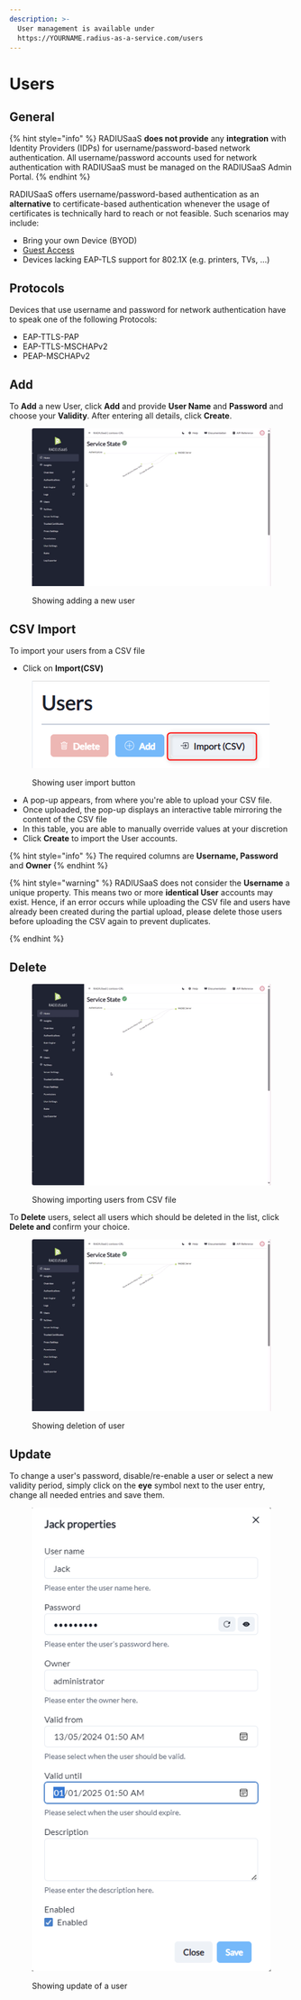 ```yaml
---
description: >-
  User management is available under
  https://YOURNAME.radius-as-a-service.com/users
---
```


# Users

## General

{% hint style="info" %}
RADIUSaaS **does not provide** any **integration** with Identity Providers (IDPs) for username/password-based network authentication. All username/password accounts used for network authentication with RADIUSaaS must be managed on the RADIUSaaS Admin Portal.
{% endhint %}

RADIUSaaS offers username/password-based authentication as an **alternative** to certificate-based authentication whenever the usage of certificates is technically hard to reach or not feasible. Such scenarios may include:

* Bring your own Device (BYOD)
* [Guest Access ](../byod-and-guest-access/my-invited-users.md)
* Devices lacking EAP-TLS support for 802.1X (e.g. printers, TVs, ...)

## Protocols

Devices that use username and password for network authentication have to speak one of the following Protocols:&#x20;

* EAP-TTLS-PAP
* EAP-TTLS-MSCHAPv2
* PEAP-MSCHAPv2

## Add

To **Add** a new User, click **Add** and provide **User Name** and **Password** and choose your **Validity**. After entering all details, click **Create**.

<figure><img src="../../.gitbook/assets/2024-05-13_12h41_13.gif" alt=""><figcaption><p>Showing adding a new user</p></figcaption></figure>

## CSV Import

To import your users from a CSV file

* Click on **Import(CSV)**

<figure><img src="../../.gitbook/assets/image (363).png" alt=""><figcaption><p>Showing user import button</p></figcaption></figure>

* A pop-up appears, from where you're able to upload your CSV file.&#x20;
* Once uploaded, the pop-up displays an interactive table mirroring the content of the CSV file
* In this table, you are able to manually override values at your discretion
* Click **Create** to import the User accounts.

{% hint style="info" %}
The required columns are **Username, Password** and **Owner**
{% endhint %}

{% hint style="warning" %}
RADIUSaaS does not consider the **Username** a unique property. This means two or more **identical User** accounts may exist. Hence, if an error occurs while uploading the CSV file and users have already been created during the partial upload, please delete those users before uploading the CSV again to prevent duplicates.


{% endhint %}

## Delete

<figure><img src="../../.gitbook/assets/2024-05-13_12h58_45.gif" alt=""><figcaption><p>Showing importing users from CSV file</p></figcaption></figure>

To **Delete** users, select all users which should be deleted in the list, click **Delete and** confirm your choice.

<figure><img src="../../.gitbook/assets/2024-05-13_13h44_20.gif" alt=""><figcaption><p>Showing deletion of user</p></figcaption></figure>

## Update

To change a user's password, disable/re-enable a user or select a new validity period, simply click on the **eye** symbol next to the user entry, change all needed entries and save them.

<figure><img src="../../.gitbook/assets/image (365).png" alt=""><figcaption><p>Showing update of a user</p></figcaption></figure>
